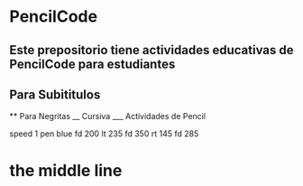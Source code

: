# PencilCode
## Este prepositorio tiene actividades educativas de PencilCode para estudiantes

## Para Subititulos
** Para Negritas
__ Cursiva ___
Actividades de Pencil



speed 1
pen blue
fd 200
lt 235
fd 350
rt 145
fd 285
 # the middle line
